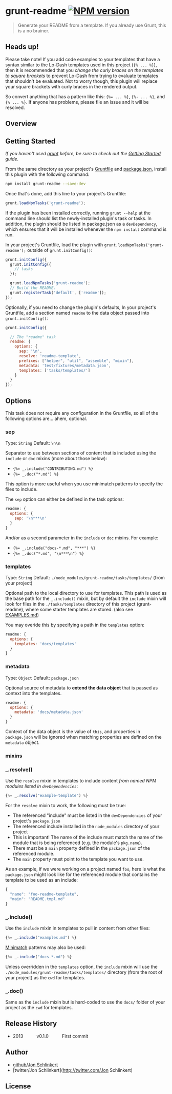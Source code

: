 # grunt-readme [![NPM version](https://badge.fury.io/js/grunt-readme.png)](http://badge.fury.io/js/grunt-readme) 

> Generate your README from a template. If you already use Grunt, this is a no brainer.

## Heads up!

Please take note! If you add code examples to your templates that have a syntax similar to the Lo-Dash templates used in this project (`{% ... %}`), then it is recommended that you _change the curly braces on the templates to square brackets_ to prevent Lo-Dash from trying to evaluate templates that shouldn't be evaluated. Not to worry though, this plugin will replace your square brackets with curly braces in the rendered output.

So convert anything that has a pattern like this: `{%= ... %}`, `{%- ... %}`, and `{% ... %}`. If anyone has problems, please file an issue and it will be resolved.



## Overview
## Getting Started
_If you haven't used [grunt][] before, be sure to check out the [Getting Started][] guide._

From the same directory as your project's [Gruntfile][Getting Started] and [package.json][], install this plugin with the following command:

```bash
npm install grunt-readme --save-dev
```

Once that's done, add this line to your project's Gruntfile:

```js
grunt.loadNpmTasks('grunt-readme');
```

If the plugin has been installed correctly, running `grunt --help` at the command line should list the newly-installed plugin's task or tasks. In addition, the plugin should be listed in package.json as a `devDependency`, which ensures that it will be installed whenever the `npm install` command is run.

[grunt]: http://gruntjs.com/
[Getting Started]: https://github.com/gruntjs/grunt/blob/devel/docs/getting_started.md
[package.json]: https://npmjs.org/doc/json.html


In your project's Gruntfile, load the plugin with `grunt.loadNpmTasks('grunt-readme');` outside of `grunt.initConfig()`:

```js
grunt.initConfig({
  grunt.initConfig({
    // tasks
  });

  grunt.loadNpmTasks('grunt-readme');
  // Build the README.
  grunt.registerTask('default', ['readme']);
});
```

Optionally, if you need to change the plugin's defaults, In your project's Gruntfile, add a section named `readme` to the data object passed into `grunt.initConfig()`:

```js
grunt.initConfig({

  // The "readme" task
  readme: {
    options: {
      sep: '\n',
      resolve: 'readme-template',
      prefixes: ["helper", "util", "assemble", "mixin"],
      metadata: 'test/fixtures/metadata.json',
      templates: ['tasks/templates/']
    }
  }
});
```




## Options
This task does not require any configuration in the Gruntfile, so all of the following options are... ahem, optional.

### sep
Type: `String`
Default: `\n\n`

Separator to use between sections of content that is included using the `include` or `doc` mixins (more about those below):

* `{%= _.include("CONTRIBUTING.md") %}`
* `{%= _.doc("*.md") %}`

This option is more useful when you use minimatch patterns to specify the files to include.

The `sep` option can either be defined in the task options:

```js
readme: {
  options: {
    sep: '\n***\n'
  }
}
```

And/or as a second parameter in the `include` or `doc` mixins. For example:

* `{%= _.include("docs-*.md", "***") %}`
* `{%= _.doc("*.md", "\n***\n") %}`


### templates
Type: `String`
Default: `./node_modules/grunt-readme/tasks/templates/` (from your project)

Optional path to the local directory to use for templates. This path is used as the base path for the `_.include()` mixin, but by default the `include` mixin will look for files in the `./tasks/templates` directory of this project (grunt-readme), where some starter templates are stored. (also see [EXAMPLES.md](./EXAMPLES.md))

You may overide this by specifying a path in the `templates` option:

```js
readme: {
  options: {
    templates: 'docs/templates'
  }
}
```

### metadata
Type: `Object`
Default: `package.json`

Optional source of metadata to **extend the data object** that is passed as context into the templates.

```js
readme: {
  options: {
    metadata: 'docs/metadata.json'
  }
}
```

Context of the data object is the value of `this`, and properties in `package.json` will be ignored when matching properties are defined on the `metadata` object.



### mixins

### _.resolve()

Use the `resolve` mixin in templates to include content _from named NPM modules listed in `devDependencies`_:

```js
{%= _.resolve("example-template") %}
```

For the `resolve` mixin to work, the following must be true:

* The referenced "include" must be listed in the `devDependencies` of your project's `package.json`
* The referenced include installed in the `node_modules` directory of your project
* This is important! The name of the include must match the name of the module that is being referenced (e.g. the module's `pkg.name`).
* There must be a `main` property defined in the `package.json` of the referenced module.
* The `main` property must point to the template you want to use.

As an example, if we were working on a project named `foo`, here is what the `package.json` might look like for the referenced module that contains the template to be used as an include:

```js
{
  "name": "foo-readme-template",
  "main": "README.tmpl.md"
}
```


### _.include()

Use the `include` mixin in templates to pull in content from other files:

```js
{%= _.include("examples.md") %}
```

[Minimatch](https://github.com/isaacs/minimatch) patterns may also be used:

```js
{%= _.include("docs-*.md") %}
```

Unless overridden in the `templates` option, the `include` mixin will use the `./node_modules/grunt-readme/tasks/templates/` directory (from the root of your project) as the `cwd` for templates.


### _.doc()

Same as the `include` mixin but is hard-coded to use the `docs/` folder of your project as the `cwd` for templates.





## Release History
 * 2013   v0.1.0   First commit

## Author

+ [github/Jon Schlinkert](https://github.com/jonschlinkert)
+ [twitter/Jon Schlinkert](http://twitter.com/Jon Schlinkert)

## License

